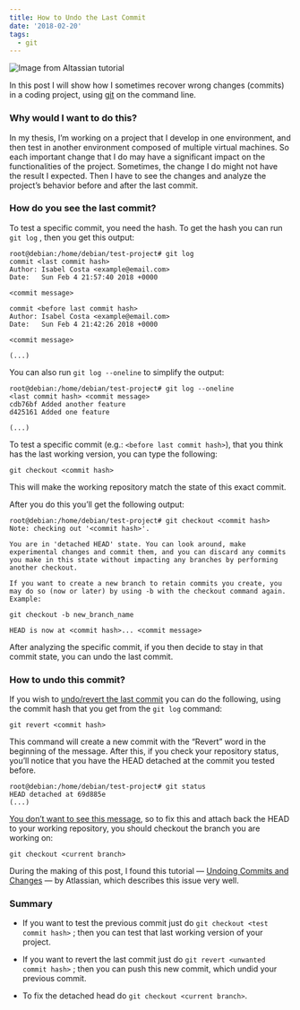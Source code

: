 ```yaml
---
title: How to Undo the Last Commit
date: '2018-02-20'
tags:
  - git
---
```


![Image from [Altassian tutorial](https://www.atlassian.com/git/tutorials/undoing-changes)](https://cdn-images-1.medium.com/max/2000/1*uc89vQwNgfqctnZg9PMfxA.png)

In this post I will show how I sometimes recover wrong changes (commits) in a coding project, using [git](https://git-scm.com/) on the command line.

### Why would I want to do this?

In my thesis, I’m working on a project that I develop in one environment, and then test in another environment composed of multiple virtual machines. So each important change that I do may have a significant impact on the functionalities of the project. Sometimes, the change I do might not have the result I expected. Then I have to see the changes and analyze the project’s behavior before and after the last commit.

### How do you see the last commit?

To test a specific commit, you need the hash. To get the hash you can run `git log` , then you get this output:

    root@debian:/home/debian/test-project# git log
    commit <last commit hash>
    Author: Isabel Costa <example@email.com>
    Date:   Sun Feb 4 21:57:40 2018 +0000

    <commit message>

    commit <before last commit hash>
    Author: Isabel Costa <example@email.com>
    Date:   Sun Feb 4 21:42:26 2018 +0000

    <commit message>

    (...)

You can also run `git log --oneline` to simplify the output:

    root@debian:/home/debian/test-project# git log --oneline
    <last commit hash> <commit message>
    cdb76bf Added another feature
    d425161 Added one feature

    (...)

To test a specific commit (e.g.: `<before last commit hash>`), that you think has the last working version, you can type the following:

    git checkout <commit hash>

This will make the working repository match the state of this exact commit.

After you do this you’ll get the following output:

    root@debian:/home/debian/test-project# git checkout <commit hash>
    Note: checking out '<commit hash>'.

    You are in 'detached HEAD' state. You can look around, make experimental changes and commit them, and you can discard any commits you make in this state without impacting any branches by performing another checkout.

    If you want to create a new branch to retain commits you create, you may do so (now or later) by using -b with the checkout command again. Example:

    git checkout -b new_branch_name

    HEAD is now at <commit hash>... <commit message>

After analyzing the specific commit, if you then decide to stay in that commit state, you can undo the last commit.

### How to undo this commit?

If you wish to [undo/revert the last commit](https://git-scm.com/docs/git-revert) you can do the following, using the commit hash that you get from the `git log` command:

    git revert <commit hash>

This command will create a new commit with the “Revert” word in the beginning of the message. After this, if you check your repository status, you’ll notice that you have the HEAD detached at the commit you tested before.

    root@debian:/home/debian/test-project# git status
    HEAD detached at 69d885e
    (...)

[You don’t want to see this message](https://www.git-tower.com/learn/git/faq/detached-head-when-checkout-commit), so to fix this and attach back the HEAD to your working repository, you should checkout the branch you are working on:

    git checkout <current branch>

During the making of this post, I found this tutorial — [Undoing Commits and Changes](https://www.atlassian.com/git/tutorials/undoing-changes) — by Atlassian, which describes this issue very well.

### Summary

* If you want to test the previous commit just do `git checkout <test commit hash>` ; then you can test that last working version of your project.

* If you want to revert the last commit just do `git revert <unwanted commit hash>` ; then you can push this new commit, which undid your previous commit.

* To fix the detached head do `git checkout <current branch>`.
